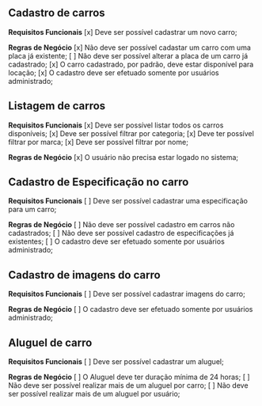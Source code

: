 ## Cadastro de carros
**Requisitos Funcionais**
[x] Deve ser possível cadastrar um novo carro;

**Regras de Negócio**
[x] Não deve ser possível cadastar um carro com uma placa já existente;
[ ] Não deve ser possível alterar a placa de um carro já cadastrado;
[x] O carro cadastrado, por padrão, deve estar disponível para locação;
[x] O cadastro deve ser efetuado somente por usuários administrado;

## Listagem de carros
**Requisitos Funcionais**
[x] Deve ser possível listar todos os carros disponíveis;
[x] Deve ser possível filtrar por categoria;
[x] Deve ter possível filtrar por marca;
[x] Deve ser possível filtrar por nome;

**Regras de Negócio**
[x] O usuário não precisa estar logado no sistema;

## Cadastro de Especificação no carro
**Requisitos Funcionais**
[ ] Deve ser possível cadastrar uma especificação para um carro;

**Regras de Negócio**
[ ] Não deve ser possível cadastro em carros não cadastrados;
[ ] Não deve ser possível cadastro de especificações já existentes;
[ ] O cadastro deve ser efetuado somente por usuários administrado;

## Cadastro de imagens do carro
**Requisitos Funcionais**
[ ] Deve ser possível cadastrar imagens do carro;

**Regras de Negócio**
[ ] O cadastro deve ser efetuado somente por usuários administrado;

## Aluguel de carro
**Requisitos Funcionais**
[ ] Deve ser possível cadastrar um aluguel;

**Regras de Negócio**
[ ] O Aluguel deve ter duração mínima de 24 horas;
[ ] Não deve ser possível realizar mais de um aluguel por carro;
[ ] Não deve ser possível realizar mais de um aluguel por usuário;